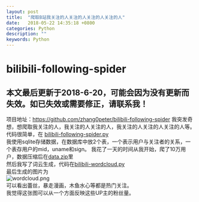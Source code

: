 ```yaml
---
layout: post
title:  "爬取B站我关注的人关注的人关注的人关注的人"
date:   2018-05-22 14:35:18 +0800
categories: Python
description: ""
keywords: Python
---
```

# bilibili-following-spider
## 本文最后更新于2018-6-20，可能会因为没有更新而失效。如已失效或需要修正，请联系我！
项目地址：https://github.com/zhang0peter/bilibili-following-spider
我突发奇想，想爬取我关注的人，我关注的人关注的人，我关注的人关注的人关注的人等。  
代码很简单，在 [bilibili-following-spider.py](https://github.com/zhang0peter/bilibili-following-spider/blob/master/bilibili-following-spider.py)  
我使用sqlite存储数据，在数据库中放2个表，一个表示用户与关注者的关系，一个表存用户的mid，uname和sign。
我花了一天的时间从我开始，爬了10万用户，数据压缩后在[data.zip](https://github.com/zhang0peter/bilibili-following-spider/blob/master/data.zip)里  
然后我写了词云生成，代码在[bilibili-wordcloud.py](https://github.com/zhang0peter/bilibili-following-spider/blob/master/bilibili-wordcloud.py)  
最后生成的图片为  
![wordcloud.png](https://github.com/zhang0peter/bilibili-following-spider/blob/master/wordcloud.png)  
可以看出蕾丝，暴走漫画，木鱼水心等都是热门关注。    
我觉得这张图可以从一个方面反映这些UP主的粉丝量。